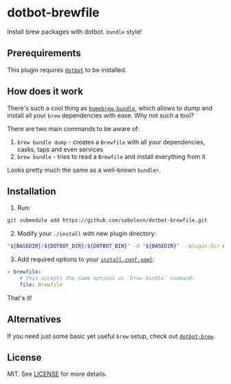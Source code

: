 # dotbot-brewfile

Install brew packages with dotbot. `bundle` style!


## Prerequirements

This plugin requires [`dotbot`](https://github.com/anishathalye/dotbot/) to be installed.


## How does it work

There's such a cool thing as [`homebrew-bundle`](https://github.com/Homebrew/homebrew-bundle), which allows to dump and install all your `brew` dependencies with ease. Why not such a tool?

There are two main commands to be aware of:

1. `brew bundle dump` - creates a `Brewfile` with all your dependencies, casks, taps and even services
2. `brew bundle` - tries to read a `Brewfile` and install everything from it

Looks pretty much the same as a well-known `bundler`. 


## Installation

1. Run: 

```bash
git submodule add https://github.com/sobolevn/dotbot-brewfile.git
```

2. Modify your `./install` with new plugin directory: 

```bash
"${BASEDIR}/${DOTBOT_DIR}/${DOTBOT_BIN}" -d "${BASEDIR}" --plugin-dir dotbot-brewfile -c "${CONFIG}" "${@}"
```

3. Add required options to your [`install.conf.yaml`](/example.yaml):

```yaml
- brewfile:
    # This accepts the same options as `brew bundle` command:
    file: Brewfile
```

That's it!


## Alternatives

If you need just some basic yet useful `brew` setup, check out [`dotbot-brew`](https://github.com/d12frosted/dotbot-brew).


## License 

MIT. See [LICENSE](/LICENSE) for more details.
